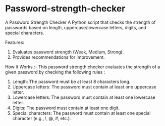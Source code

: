 # Password-strength-checker
A Password Strength Checker
A Python script that checks the strength of passwords based on length, uppercase/lowercase letters, digits, and special characters.

Features:
1. Evaluates password strength (Weak, Medium, Strong).
2. Provides recommendations for improvement.

How It Works :-
This password strength checker evaluates the strength of a given password by checking the following rules :

1. Length: The password must be at least 8 characters long.
2. Uppercase letters: The password must contain at least one uppercase letter.
3. Lowercase letters: The password must contain at least one lowercase letter.
4. Digits: The password must contain at least one digit.
5. Special characters: The password must contain at least one special character (e.g., !, @, #, etc.).
